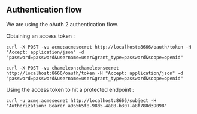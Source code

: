 ## Authentication flow

We are using the oAuth 2 authentication flow.

Obtaining an access token :

`curl -X POST -vu acme:acmesecret http://localhost:8666/oauth/token -H "Accept: application/json" -d "password=password&username=user&grant_type=password&scope=openid"`


`curl -X POST -vu chameleon:chameleonsecret http://localhost:8666/oauth/token -H "Accept: application/json" -d "password=password&username=user&grant_type=password&scope=openid"`

Using the access token to hit a protected endpoint :

`curl -u acme:acmesecret http://localhost:8666/subject -H "Authorization: Bearer a96565f8-98d5-4a08-b307-a8f780d39098"`
